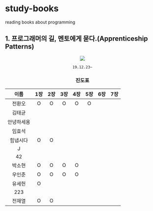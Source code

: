 # study-books
reading books about programming  
  
  
  
  
## 1. 프로그래머의 길, 멘토에게 묻다.(Apprenticeship Patterns)
<div align="center">

![](http://image.kyobobook.co.kr/images/book/xlarge/807/x9788991268807.jpg)  

`19.12.23~`
  
   
### 진도표
| 이름    | 1장 | 2장 | 3장 |4장 | 5장 | 6장 | 7장 |
| :-----: | :----------: | :----------: | :------------: | :------------: | :------------: | :---------: | :------------: |
| 전환오   |O|O|O|O|O|
| 김태균   ||||||
| 안녕하세용 ||||||
| 임효석   ||||||
| 힘냅시다  |O|O||||
| J     ||||||
| 42    ||||||
| 박소현   |O|O|O|O||
| 우인준   |O|O|O|O||
| 유세헌   |O|||||
| 223   ||||||
| 전재열 |O|O||||

</div>
